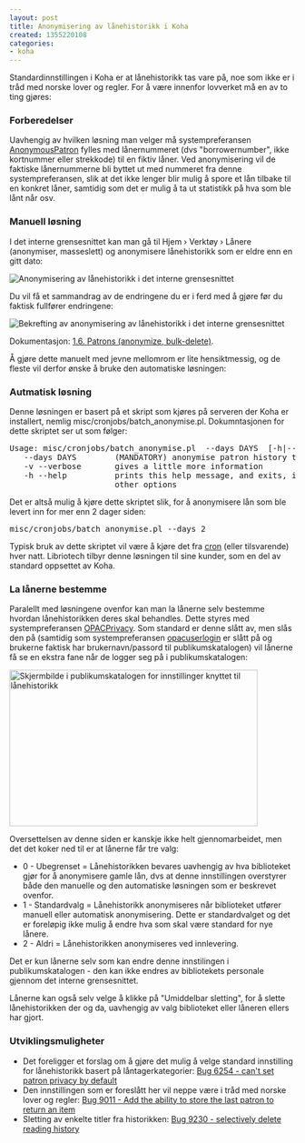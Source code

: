 ```yaml
---
layout: post
title: Anonymisering av lånehistorikk i Koha
created: 1355220108
categories:
- koha
---
```

<p>Standardinnstillingen i Koha er at lånehistorikk tas vare på, noe som ikke er i tråd med norske lover og regler. For å være innenfor lovverket må en av to ting gjøres:</p>

<h3>Forberedelser</h3>

<p>Uavhengig av hvilken løsning man velger må systempreferansen <a href="http://manual.koha-community.org/3.10/en/administration.html#AnonymousPatron">AnonymousPatron</a> fylles med lånernummeret (dvs "borrowernumber", ikke kortnummer eller strekkode) til en fiktiv låner. Ved anonymisering vil de faktiske lånernummerne bli byttet ut med nummeret fra denne systempreferansen, slik at det ikke lenger blir mulig å spore et lån tilbake til en konkret låner, samtidig som det er mulig å ta ut statistikk på hva som ble lånt når osv.</p>

<h3>Manuell løsning</h3>

<p>I det interne grensesnittet kan man gå til Hjem › Verktøy › Lånere (anonymiser, masseslett) og anonymisere lånehistorikk som er eldre enn en gitt dato:</p>

<p><img src="/files/2012/anon1.png" alt="Anonymisering av lånehistorikk i det interne grensesnittet" /></p>

<p>Du vil få et sammandrag av de endringene du er i ferd med å gjøre før du faktisk fullfører endringene:</p>

<p><img src="/files/2012/anon2.png" alt="Bekrefting av anonymisering av lånehistorikk i det interne grensesnittet" /></p>

<p>Dokumentasjon: <a href="http://manual.koha-community.org/3.10/en/tools.html#anonpatrons">1.6. Patrons (anonymize, bulk-delete)</a>.</p>

<p>Å gjøre dette manuelt med jevne mellomrom er lite hensiktmessig, og de fleste vil derfor ønske å bruke den automatiske løsningen:</p>

<h3>Autmatisk løsning</h3>

<p>Denne løsningen er basert på et skript som kjøres på serveren der Koha er installert, nemlig misc/cronjobs/batch_anonymise.pl. Dokumntasjonen for dette skriptet ser ut som følger:

<pre>
Usage: misc/cronjobs/batch_anonymise.pl  --days DAYS  [-h|--help]
   --days DAYS        (MANDATORY) anonymise patron history that is older than DAYS days.
   -v --verbose       gives a little more information
   -h --help          prints this help message, and exits, ignoring all
                      other options
</pre>

Det er altså mulig å kjøre dette skriptet slik, for å anonymisere lån som ble levert inn for mer enn 2 dager siden:

<pre>misc/cronjobs/batch_anonymise.pl --days 2</pre>

<p>Typisk bruk av dette skriptet vil være å kjøre det fra <a href="http://en.wikipedia.org/wiki/Cron">cron</a> (eller tilsvarende) hver natt. Libriotech tilbyr denne løsningen til sine kunder, som en del av standard oppsettet av Koha.</p>

<h3>La lånerne bestemme</h3>

<p>Paralellt med løsningene ovenfor kan man la lånerne selv bestemme hvordan lånehistorikken deres skal behandles. Dette styres med systempreferansen <a href="http://manual.koha-community.org/3.10/en/administration.html#OPACPrivacy">OPACPrivacy</a>. Som standard er denne slått av, men slås den på (samtidig som systempreferansen <a href="http://manual.koha-community.org/3.10/en/administration.html#opacuserlogin">opacuserlogin</a> er slått på og brukerne faktisk har brukernavn/passord til publikumskatalogen) vil lånerne få se en ekstra fane når de logger seg på i publikumskatalogen:</p>

<p><a href="/files/2012/anon3.png" title="Klikk for full størrelse"><img height="275" width="437" src="/files/2012/anon3.png" alt="Skjermbilde i publikumskatalogen for innstillinger knyttet til lånehistorikk" /></a></p>

<p>Oversettelsen av denne siden er kanskje ikke helt gjennomarbeidet, men det det koker ned til er at lånerne får tre valg:

<ul>
<li>0 - Ubegrenset = Lånehistorikken bevares uavhengig av hva biblioteket gjør for å anonymisere gamle lån, dvs at denne innstillingen overstyrer både den manuelle og den automatiske løsningen som er beskrevet ovenfor.</li>
<li>1 - Standardvalg = Lånehistorikk anonymiseres når biblioteket utfører manuell eller automatisk anonymisering. Dette er standardvalget og det er foreløpig ikke mulig å endre hva som skal være standard for nye lånere.</li>
<li>2 - Aldri = Lånehistorikken anonymiseres ved innlevering.</li>
</ul>

<p>Det er kun lånerne selv som kan endre denne innstilingen i publikumskatalogen - den kan ikke endres av bibliotekets personale gjennom det interne grensesnittet.</p>

<p>Lånerne kan også selv velge å klikke på "Umiddelbar sletting", for å slette lånehistorikken der og da, uavhengig av valg biblioteket eller låneren ellers har gjort.</p>

<h3>Utviklingsmuligheter</h3>

<ul>
<li>Det foreligger et forslag om å gjøre det mulig å velge standard innstilling for lånehistorikk basert på låntagerkategorier: <a href="http://bugs.koha-community.org/bugzilla3/show_bug.cgi?id=6254">Bug 6254 - can't set patron privacy by default</a></li>
<li> Den innstillingen som er foreslått her vil neppe være i tråd med norske lover og regler: <a href="http://bugs.koha-community.org/bugzilla3/show_bug.cgi?id=9011">Bug 9011 - Add the ability to store the last patron to return an item</a></li>
<li>Sletting av enkelte titler fra historikken: <a href="http://bugs.koha-community.org/bugzilla3/show_bug.cgi?id=9230">Bug 9230 - selectively delete reading history</a></li>
</ul>
